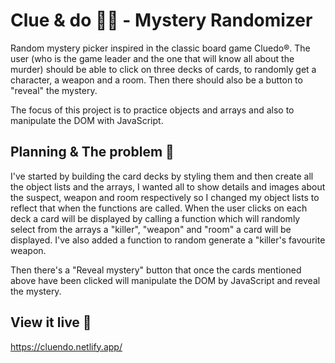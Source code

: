 # Clue & do 🕵️‍♀️ - Mystery Randomizer

Random mystery picker inspired in the classic board game Cluedo®. 
The user (who is the game leader and the one that will know all about the murder) should be able to click on three decks of cards, to randomly get a character, a weapon and a room. Then there should also be a button to "reveal" the mystery.

The focus of this project is to practice objects and arrays and also to manipulate the DOM with JavaScript.



## Planning & The problem 🧩

I've started by building the card decks by styling them and then create all the object lists and the arrays, I wanted all to show details and images about the suspect, weapon and room respectively so I changed my object lists to reflect that when the functions are called. 
When the user clicks on each deck a card will be displayed by calling a function which will randomly select from the arrays a "killer", "weapon" and "room" a card will be displayed. I've also added a function to random generate a "killer's favourite weapon. 

Then there's a "Reveal mystery" button that once the cards mentioned above have been clicked will manipulate the DOM by JavaScript and reveal the mystery. 


## View it live 🔴
https://cluendo.netlify.app/
